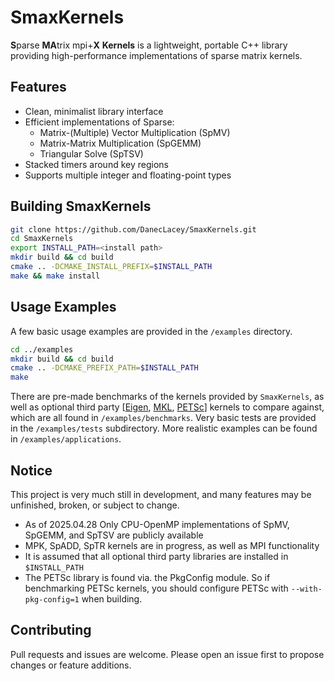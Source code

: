 # SmaxKernels

**S**parse **MA**trix mpi+**X** **Kernels** is a lightweight, portable C++ library providing high-performance implementations of sparse matrix kernels.

## Features ##
* Clean, minimalist library interface 
* Efficient implementations of Sparse:
    * Matrix-(Multiple) Vector Multiplication (SpMV)
    * Matrix-Matrix Multiplication (SpGEMM)
    * Triangular Solve (SpTSV)
* Stacked timers around key regions
* Supports multiple integer and floating-point types

## Building SmaxKernels ##
```bash
git clone https://github.com/DanecLacey/SmaxKernels.git
cd SmaxKernels
export INSTALL_PATH=<install path>
mkdir build && cd build
cmake .. -DCMAKE_INSTALL_PREFIX=$INSTALL_PATH
make && make install
```

## Usage Examples ##
A few basic usage examples are provided in the `/examples` directory.
```bash
cd ../examples
mkdir build && cd build
cmake .. -DCMAKE_PREFIX_PATH=$INSTALL_PATH
make
```
There are pre-made benchmarks of the kernels provided by `SmaxKernels`, as well as optional third party [[Eigen](https://eigen.tuxfamily.org/index.php?title=Main_Page), [MKL](https://www.intel.com/content/www/us/en/developer/tools/oneapi/onemkl.html), [PETSc](https://petsc.org/release/)] kernels to compare against, which are all found in `/examples/benchmarks`. Very basic tests are provided in the `/examples/tests` subdirectory. More realistic examples can be found in `/examples/applications`.

## Notice ##
This project is very much still in development, and many features may be unfinished, broken, or subject to change.
* As of 2025.04.28 Only CPU-OpenMP implementations of SpMV, SpGEMM, and SpTSV are publicly available
* MPK, SpADD, SpTR kernels are in progress, as well as MPI functionality
* It is assumed that all optional third party libraries are installed in `$INSTALL_PATH`
* The PETSc library is found via. the PkgConfig module. So if benchmarking PETSc kernels, you should configure PETSc with `--with-pkg-config=1` when building.

## Contributing ##
Pull requests and issues are welcome. Please open an issue first to propose changes or feature additions.